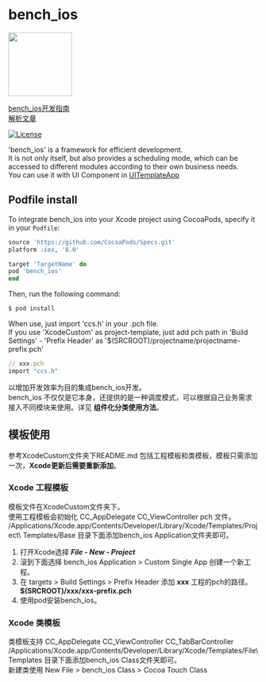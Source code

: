 
# bench_ios

<img width=128px src="https://github.com/gwh111/bench_ios/blob/master/bench_ios/icon.png?raw=true" >    

[bench_ios开发指南](https://gwh111.github.io/2019/10/11/bench-ios/)  
[解析文章](https://blog.csdn.net/gwh111/article/details/100700830)   

[![License](https://img.shields.io/badge/license-MIT-blue.svg?style=flat)](http://opensource.org/licenses/MIT "Feel free to contribute.")

'bench_ios' is a framework for efficient development.  
It is not only itself, but also provides a scheduling mode, which can be accessed to different modules according to their own business needs.  
You can use it with UI Component in [UITemplateApp](https://github.com/gwh111/UITemplateApp)  

## Podfile install

To integrate bench_ios into your Xcode project using CocoaPods, specify it in your `Podfile`:

```ruby
source 'https://github.com/CocoaPods/Specs.git'
platform :ios, '8.0'

target 'TargetName' do
pod 'bench_ios'
end
```

Then, run the following command:

```bash
$ pod install
```

When use, just import 'ccs.h' in your .pch file.  
If you use 'XcodeCustom' as project-template, just add pch path in 'Build Settings' - 'Prefix Header' as  '$(SRCROOT)/projectname/projectname-prefix.pch'

```ruby
// xxx.pch
import "ccs.h"
```

以增加开发效率为目的集成bench_ios开发。  
bench_ios 不仅仅是它本身，还提供的是一种调度模式，可以根据自己业务需求接入不同模块来使用。详见 **组件化分类使用方法**。

## 模板使用
参考XcodeCustom文件夹下README.md
包括工程模板和类模板，模板只需添加一次，**Xcode更新后需要重新添加**。

### Xcode 工程模板
模板文件在XcodeCustom文件夹下。  
使用工程模板会初始化 CC_AppDelegate  CC_ViewController pch 文件。  
/Applications/Xcode.app/Contents/Developer/Library/Xcode/Templates/Project\ Templates/Base
目录下面添加bench_ios Application文件夹即可。  
1. 打开Xcode选择 ***File - New - Project***
2. 滚到下面选择 bench_ios Application > Custom Single App 创建一个新工程。
3. 在 targets > Build Settings > Prefix Header 添加 **xxx** 工程的pch的路径。**$(SRCROOT)/xxx/xxx-prefix.pch**
4. 使用pod安装bench_ios。

### Xcode 类模板
类模板支持 CC_AppDelegate CC_ViewController CC_TabBarController  
/Applications/Xcode.app/Contents/Developer/Library/Xcode/Templates/File\ Templates 目录下面添加bench_ios Class文件夹即可。  
新建类使用 New File > bench_ios Class > Cocoa Touch Class


